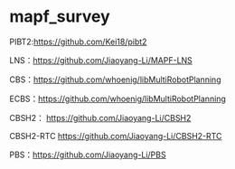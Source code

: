 # mapf_survey

PIBT2:https://github.com/Kei18/pibt2

LNS：https://github.com/Jiaoyang-Li/MAPF-LNS

CBS：https://github.com/whoenig/libMultiRobotPlanning

ECBS：https://github.com/whoenig/libMultiRobotPlanning

CBSH2： https://github.com/Jiaoyang-Li/CBSH2

CBSH2-RTC https://github.com/Jiaoyang-Li/CBSH2-RTC

PBS：https://github.com/Jiaoyang-Li/PBS
